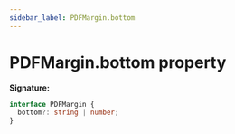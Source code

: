 ```yaml
---
sidebar_label: PDFMargin.bottom
---
```


# PDFMargin.bottom property

**Signature:**

```typescript
interface PDFMargin {
  bottom?: string | number;
}
```
